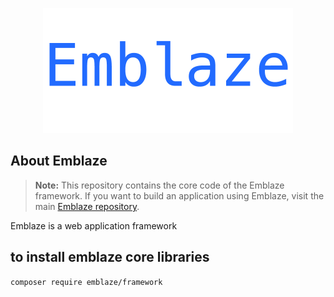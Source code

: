 <p align="center"><a href="https://laravel.com" target="_blank"><img src="https://raw.githubusercontent.com/reymarkdivino/website/gh-pages/img/emblaze.png" width="400"></a></p>

## About Emblaze

> **Note:** This repository contains the core code of the Emblaze framework. If you want to build an application using Emblaze, visit the main [Emblaze repository](https://github.com/reymarkdivino/emblaze).

Emblaze is a web application framework

## to install emblaze core libraries

`composer require emblaze/framework`
